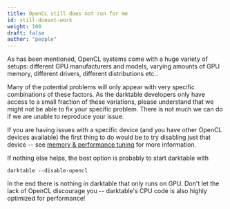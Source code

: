 ```yaml
---
title: OpenCL still does not run for me
id: still-doesnt-work
weight: 100
draft: false
author: "people"
---
```


As has been mentioned, OpenCL systems come with a huge variety of setups: different GPU manufacturers and models, varying amounts of GPU memory, different drivers, different distributions etc.. 

Many of the potential problems will only appear with very specific combinations of these factors. As the darktable developers only have access to a small fraction of these variations, please understand that we might not be able to fix your specific problem. There is not much we can do if we are unable to reproduce your issue.

If you are having issues with a specific device (and you have other OpenCL devices available) the first thing to do would be to try disabling just that device -- see [memory & performance tuning](../mem-performance.md#device-specific-opencl-configuration) for more information.

If nothing else helps, the best option is probably to start darktable with

`darktable --disable-opencl`

In the end there is nothing in darktable that only runs on GPU. Don't let the lack of OpenCL discourage you -- darktable's CPU code is also highly optimized for performance!
